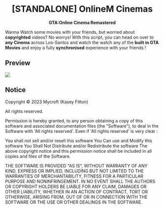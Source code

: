 <h1 align='center'>[STANDALONE] OnlineM Cinemas</a></h1><p align='center'><b>GTA:Online Cinema Remastered</b></h5>

Wanna Watch some movies with your friends, but worried about **copyrighted** videos? No worrys! With this script, you can head on over to **any Cinema** across Los-Santos and watch the watch any of the **built in GTA Movies** and enjoy a fully **synchronised** experience with your friends !

## Preview
[![](https://cdn.discordapp.com/attachments/836342197565521960/1062502570691670107/image.png)](https://streamable.com/e/woxpwq)
## Notice

Copyright © 2023 Mycroft (Kasey Fitton)

All rights reserved.

Permission is hereby granted, to any person obtaining a copy
of this software and associated documentation files (the "Software"), to deal
in the Software with 'All rights reserved'. Even if 'All rights reserved' is very clear :

  You shall not sell and/or resell this software
  You Can use and Modify this software
  You Shall Not Distribute and/or Redistribute the software
  The above copyright notice and this permission notice shall be included in all copies and files of the Software.

THE SOFTWARE IS PROVIDED "AS IS", WITHOUT WARRANTY OF ANY KIND, EXPRESS OR
IMPLIED, INCLUDING BUT NOT LIMITED TO THE WARRANTIES OF MERCHANTABILITY,
FITNESS FOR A PARTICULAR PURPOSE AND NONINFRINGEMENT. IN NO EVENT SHALL THE
AUTHORS OR COPYRIGHT HOLDERS BE LIABLE FOR ANY CLAIM, DAMAGES OR OTHER
LIABILITY, WHETHER IN AN ACTION OF CONTRACT, TORT OR OTHERWISE, ARISING FROM,
OUT OF OR IN CONNECTION WITH THE SOFTWARE OR THE USE OR OTHER DEALINGS IN THE
SOFTWARE.
